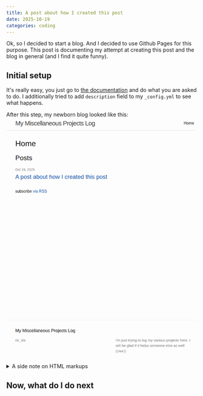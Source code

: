 ```yaml
---
title: A post about how I created this post
date: 2025-10-19
categories: coding
---
```


Ok, so I decided to start a blog. And I decided to use Github Pages for this purpose. This post is documenting my attempt at creating this post and the blog in general (and I find it quite funny).

## Initial setup
It's really easy, you just go to [the documentation](https://docs.github.com/en/pages/quickstart) and do what you are asked to do.
I additionally tried to add ``description`` field to my ``_config.yml`` to see what happens.

After this step, my newborn blog looked like this:
<img src="images/my_blog_screenshot_2025-10-19_13:30.png"/>

<details>
    <summary>A side note on HTML markups</summary>
    <p>To add an image to the post, you can:</p>
    <ol>
    <li>Create a folder <code>images</code> in the repo and add an image there</li>
    <li>Add an image with <code>&lt;img src=&quot;images/your-image-file&quot;/&gt;</code></li>
    </ol>
    <p>To create a toggle use:</p>
    <pre><code>`<span class="javascript"></span>``<span class="javascript">
    &lt;details&gt;
      <span class="xml"><span class="hljs-tag">&lt;<span class="hljs-name">summary</span>&gt;</span>A side note on HTML markups<span class="hljs-tag">&lt;/<span class="hljs-name">summary</span>&gt;</span></span>
      And here is how you <span class="hljs-keyword">do</span> it
    &lt;<span class="hljs-regexp">/details&gt;
    </span></span>``<span class="javascript"><span class="hljs-regexp"></span></span>`
    </code></pre>
  <p>And, apparently, you can not use markdown inside the markup part, so if you are not fluent in HTML, use a converter like this one: https://markdowntohtml.com/</p>
</details>

## Now, what do I do next
